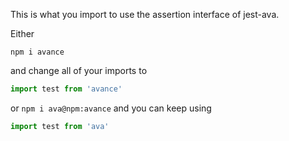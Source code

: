 This is what you import to use the assertion interface of jest-ava.

Either

`npm i avance`

and change all of your imports to

```js
import test from 'avance'
```

or `npm i ava@npm:avance` and you can keep using

```js
import test from 'ava'
```
